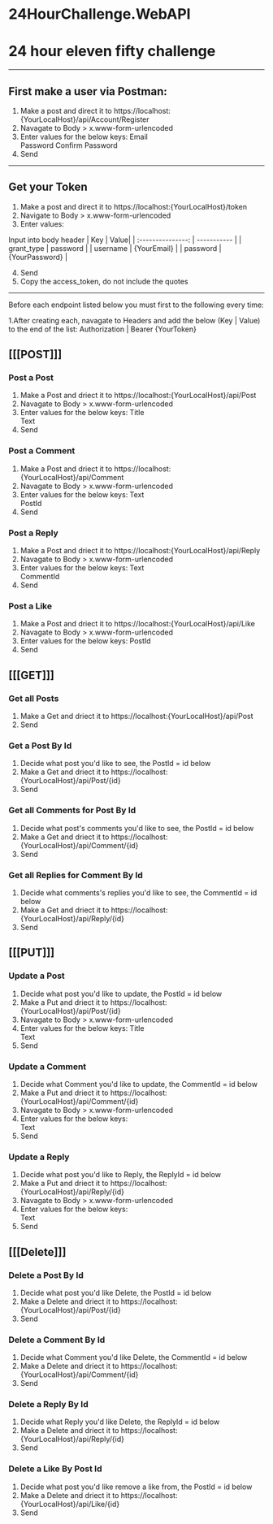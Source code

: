 # 24HourChallenge.WebAPI
# 24 hour eleven fifty challenge

----------------

## First make a user via Postman:
1. Make a post and direct it to https://localhost:{YourLocalHost}/api/Account/Register
2. Navagate to Body > x.www-form-urlencoded
3. Enter values for the below keys:
  Email             
  Password 
  Confirm Password
4. Send

---------------------

## Get your Token
1. Make a post and direct it to https://localhost:{YourLocalHost}/token
2. Navigate to Body > x.www-form-urlencoded
3. Enter values:

Input into body header
| Key | Value|
| :---------------: | ----------- |
| grant_type | password |
| username | {YourEmail} |
| password | {YourPassword} |


4. Send
5. Copy the access_token, do not include the quotes


-----------------

Before each endpoint listed below you must first to the following every time:

1.After creating each, navagate to Headers and add the below (Key | Value) to the end of the list:
Authorization    |   Bearer {YourToken}

## [[[POST]]]
### Post a Post
1. Make a Post and driect it to https://localhost:{YourLocalHost}/api/Post
2. Navagate to Body > x.www-form-urlencoded
3. Enter values for the below keys:
  Title             
  Text
4. Send

### Post a Comment
1. Make a Post and driect it to https://localhost:{YourLocalHost}/api/Comment
2. Navagate to Body > x.www-form-urlencoded
3. Enter values for the below keys:
  Text             
  PostId
4. Send

### Post a Reply
1. Make a Post and driect it to https://localhost:{YourLocalHost}/api/Reply
2. Navagate to Body > x.www-form-urlencoded
3. Enter values for the below keys:
  Text             
  CommentId
4. Send

### Post a Like
1. Make a Post and driect it to https://localhost:{YourLocalHost}/api/Like
2. Navagate to Body > x.www-form-urlencoded
3. Enter values for the below keys:
  PostId
4. Send

## [[[GET]]]

### Get all Posts
1. Make a Get and driect it to https://localhost:{YourLocalHost}/api/Post
2. Send

### Get a Post By Id
1. Decide what post you'd like to see, the PostId = id below
2. Make a Get and driect it to https://localhost:{YourLocalHost}/api/Post/{id}
3. Send

### Get all Comments for Post By Id
1. Decide what post's comments you'd like to see, the PostId = id below
2. Make a Get and driect it to https://localhost:{YourLocalHost}/api/Comment/{id}
3. Send

### Get all Replies for Comment By Id
1. Decide what comments's replies you'd like to see, the CommentId = id below
2. Make a Get and driect it to https://localhost:{YourLocalHost}/api/Reply/{id}
3. Send

## [[[PUT]]]

### Update a Post
1. Decide what post you'd like to update, the PostId = id below
2. Make a Put and driect it to https://localhost:{YourLocalHost}/api/Post/{id}
2. Navagate to Body > x.www-form-urlencoded
3. Enter values for the below keys:
  Title             
  Text
4. Send

### Update a Comment
1. Decide what Comment you'd like to update, the CommentId = id below
2. Make a Put and driect it to https://localhost:{YourLocalHost}/api/Comment/{id}
2. Navagate to Body > x.www-form-urlencoded
3. Enter values for the below keys:           
  Text
4. Send

### Update a Reply
1. Decide what post you'd like to Reply, the ReplyId = id below
2. Make a Put and driect it to https://localhost:{YourLocalHost}/api/Reply/{id}
2. Navagate to Body > x.www-form-urlencoded
3. Enter values for the below keys:           
  Text
4. Send

## [[[Delete]]]

### Delete a Post By Id
1. Decide what post you'd like Delete, the PostId = id below
2. Make a Delete and driect it to https://localhost:{YourLocalHost}/api/Post/{id}
3. Send

### Delete a Comment By Id
1. Decide what Comment you'd like Delete, the CommentId = id below
2. Make a Delete and driect it to https://localhost:{YourLocalHost}/api/Comment/{id}
3. Send

### Delete a Reply By Id
1. Decide what Reply you'd like Delete, the ReplyId = id below
2. Make a Delete and driect it to https://localhost:{YourLocalHost}/api/Reply/{id}
3. Send

### Delete a Like By Post Id
1. Decide what post you'd like remove a like from, the PostId = id below
2. Make a Delete and driect it to https://localhost:{YourLocalHost}/api/Like/{id}
3. Send
